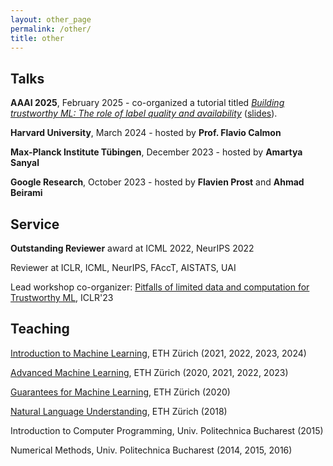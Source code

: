 ```yaml
---
layout: other_page
permalink: /other/
title: other
---
```


<h2>Talks</h2>

**AAAI 2025**, February 2025 - co-organized a tutorial titled [*Building trustworthy ML: The role of label quality and availability*](https://aaai.org/conference/aaai/aaai-25/tutorial-and-lab-list/#TH02) ([slides](../assets/pdf/aaai25_tutorial_slides.pdf)).

**Harvard University**, March 2024 - hosted by **Prof. Flavio Calmon**

**Max-Planck Institute Tübingen**, December 2023 - hosted by **Amartya Sanyal**

**Google Research**, October 2023 - hosted by **Flavien Prost** and **Ahmad Beirami**

<h2>Service</h2>

**Outstanding Reviewer** award at ICML 2022, NeurIPS 2022

Reviewer at ICLR, ICML, NeurIPS, FAccT, AISTATS, UAI

Lead workshop co-organizer: [Pitfalls of limited data and computation for Trustworthy ML](https://sites.google.com/view/trustml-unlimited/home), ICLR'23

<h2>Teaching</h2>

[Introduction to Machine Learning](https://las.inf.ethz.ch/teaching/introml-s24), ETH Zürich (2021, 2022, 2023, 2024)

[Advanced Machine Learning](https://ml2.inf.ethz.ch/courses/aml/), ETH Zürich (2020, 2021, 2022, 2023)

[Guarantees for Machine Learning](https://sml.inf.ethz.ch/gml20/syllabus.html), ETH Zürich (2020)

[Natural Language Understanding](http://www.da.inf.ethz.ch/teaching/2018/NLU/), ETH Zürich (2018)

Introduction to Computer Programming, Univ. Politechnica Bucharest (2015)

Numerical Methods, Univ. Politechnica Bucharest (2014, 2015, 2016)
